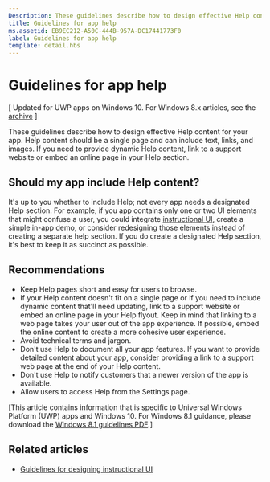 ```yaml
---
Description: These guidelines describe how to design effective Help content for your app.
title: Guidelines for app help
ms.assetid: EB9EC212-A50C-444B-957A-DC17441773F0
label: Guidelines for app help
template: detail.hbs
---
```


# Guidelines for app help


\[ Updated for UWP apps on Windows 10. For Windows 8.x articles, see the [archive](http://go.microsoft.com/fwlink/p/?linkid=619132) \]


These guidelines describe how to design effective Help content for your app. Help content should be a single page and can include text, links, and images. If you need to provide dynamic Help content, link to a support website or embed an online page in your Help section.

## <span id="appropriate_use_of_help"></span><span id="APPROPRIATE_USE_OF_HELP"></span>Should my app include Help content?


It's up to you whether to include Help; not every app needs a designated Help section. For example, if you app contains only one or two UI elements that might confuse a user, you could integrate [instructional UI](instructional-ui.md), create a simple in-app demo, or consider redesigning those elements instead of creating a separate help section. If you do create a designated Help section, it's best to keep it as succinct as possible.

## <span id="dos_and_donts"></span><span id="DOS_AND_DONTS"></span>Recommendations


-   Keep Help pages short and easy for users to browse.
-   If your Help content doesn't fit on a single page or if you need to include dynamic content that'll need updating, link to a support website or embed an online page in your Help flyout. Keep in mind that linking to a web page takes your user out of the app experience. If possible, embed the online content to create a more cohesive user experience.
-   Avoid technical terms and jargon.
-   Don't use Help to document all your app features. If you want to provide detailed content about your app, consider providing a link to a support web page at the end of your Help content.
-   Don't use Help to notify customers that a newer version of the app is available.
-   Allow users to access Help from the Settings page.

\[This article contains information that is specific to Universal Windows Platform (UWP) apps and Windows 10. For Windows 8.1 guidance, please download the [Windows 8.1 guidelines PDF](https://go.microsoft.com/fwlink/p/?linkid=258743).\]

## <span id="related_topics"></span>Related articles

* [Guidelines for designing instructional UI](instructional-ui.md)

 

 




